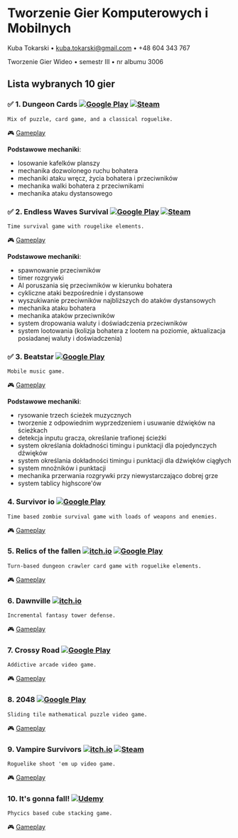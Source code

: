 # Tworzenie Gier Komputerowych i Mobilnych
Kuba Tokarski   •   kuba.tokarski@gmail.com   •   +48 604 343 767

Tworzenie Gier Wideo   •   semestr III   •   nr albumu 3006

###  
## Lista wybranych 10 gier

### 
### ✅ 1. Dungeon Cards  [![Google Play](https://img.icons8.com/material-rounded/1x/google-play.png)](https://play.google.com/store/apps/details?id=com.The717pixels.DungeonCards) [![Steam](https://img.icons8.com/material-rounded/1x/steam-circled.png)](https://store.steampowered.com/app/1209430/Dungeon_Cards/) 

`Mix of puzzle, card game, and a classical roguelike.`

🎮 [Gameplay](https://youtu.be/wSrpNtx8V6k)

**Podstawowe mechaniki**:

- losowanie kafelków planszy
- mechanika dozwolonego ruchu bohatera
- mechaniki ataku wręcz, życia bohatera i przeciwników
- mechanika walki bohatera z przeciwnikami
- mechanika ataku dystansowego

###   
### ✅ 2. Endless Waves Survival  [![Google Play](https://img.icons8.com/material-rounded/1x/google-play.png)](https://play.google.com/store/apps/details?id=org.jefersonbelmiro.rapture) [![Steam](https://img.icons8.com/material-rounded/1x/steam-circled.png)](https://store.steampowered.com/app/1989560/Endless_waves_survival/) 

`Time survival game with rougelike elements.`

🎮 [Gameplay](https://youtu.be/-FLnPBqO54U)

**Podstawowe mechaniki**:

- spawnowanie przeciwników
- timer rozgrywki
- AI poruszania się przeciwników w kierunku bohatera
- cykliczne ataki bezpośrednie i dystansowe
- wyszukiwanie przeciwników najbliższych do ataków dystansowych
- mechanika ataku bohatera
- mechanika ataków przeciwników
- system dropowania waluty i doświadczenia przeciwników
- system lootowania (kolizja bohatera z lootem na poziomie, aktualizacja posiadanej waluty i doświadczenia)

###  
### ✅ 3. Beatstar  [![Google Play](https://img.icons8.com/material-rounded/1x/google-play.png)](https://play.google.com/store/apps/details?id=com.spaceapegames.beatstar)
`Mobile music game.`

🎮 [Gameplay](https://youtu.be/aFC2lVlFjmk?t=10)

**Podstawowe mechaniki**:

- rysowanie trzech ścieżek muzycznych
- tworzenie z odpowiednim wyprzedzeniem i usuwanie dźwięków na ścieżkach
- detekcja inputu gracza, określanie trafionej ścieżki
- system określania dokładności timingu i punktacji dla pojedynczych dźwięków
- system określania dokładności timingu i punktacji dla dźwięków ciągłych
- system mnożników i punktacji
- mechanika przerwania rozgrywki przy niewystarczająco dobrej grze
- system tablicy highscore'ów

###  
### 4. Survivor io  [![Google Play](https://img.icons8.com/material-rounded/1x/google-play.png)](https://play.google.com/store/apps/details?id=com.dxx.firenow) 
`Time based zombie survival game with loads of weapons and enemies.`

🎮 [Gameplay](https://youtu.be/nl2kBVQeCyw?t=22)

###  
### 5. Relics of the fallen [![itch.io](https://img.icons8.com/external-tal-revivo-bold-tal-revivo/0.95x/external-itch-a-website-for-users-to-host-sell-and-download-indie-video-games-logo-bold-tal-revivo.png)](https://crescentyr.itch.io/relics-of-the-fallen) [![Google Play](https://img.icons8.com/material-rounded/1x/google-play.png)](https://play.google.com/store/apps/details?id=com.crescentyr.relicsofthefallen)
`Turn-based dungeon crawler card game with roguelike elements.`

🎮 [Gameplay](https://youtu.be/iYdTCQxNT1c)
 
###  
### 6. Dawnville  [![itch.io](https://img.icons8.com/external-tal-revivo-bold-tal-revivo/0.95x/external-itch-a-website-for-users-to-host-sell-and-download-indie-video-games-logo-bold-tal-revivo.png)](https://sorensaket.itch.io/dawnville) 
`Incremental fantasy tower defense.`

 🎮 [Gameplay](https://youtu.be/-CwEZvnte0Q)

###  
### 7. Crossy Road  [![Google Play](https://img.icons8.com/material-rounded/1x/google-play.png)](https://play.google.com/store/apps/details?id=com.yodo1.crossyroad) 
`Addictive arcade video game.`

🎮 [Gameplay](https://youtu.be/a3pTw0jmxlg)

###  
### 8. 2048  [![Google Play](https://img.icons8.com/material-rounded/1x/google-play.png)](https://play.google.com/store/apps/details?id=com.gabrielecirulli.app2048) 
`Sliding tile mathematical puzzle video game.`

🎮 [Gameplay](https://youtu.be/kQhkkqjGkFA)

###  
### 9. Vampire Survivors  [![itch.io](https://img.icons8.com/external-tal-revivo-bold-tal-revivo/0.95x/external-itch-a-website-for-users-to-host-sell-and-download-indie-video-games-logo-bold-tal-revivo.png)](https://poncle.itch.io/vampire-survivors) [![Steam](https://img.icons8.com/material-rounded/1x/steam-circled.png)](https://store.steampowered.com/app/1794680/Vampire_Survivors/)
`Roguelike shoot 'em up video game.`

🎮 [Gameplay](https://youtu.be/wgYu6lLi6cE?t=32)

###  
### 10. It's gonna fall!  [![Udemy](https://img.icons8.com/external-tal-revivo-bold-tal-revivo/1x/external-udemycom-is-an-online-learning-and-teaching-platform-logo-bold-tal-revivo.png)](https://www.udemy.com/course/create-your-own-mobile-game-in-unity-2018/)
`Phycics based cube stacking game.`

🎮 [Gameplay](https://www.udemy.com/course/create-your-own-mobile-game-in-unity-2018/)